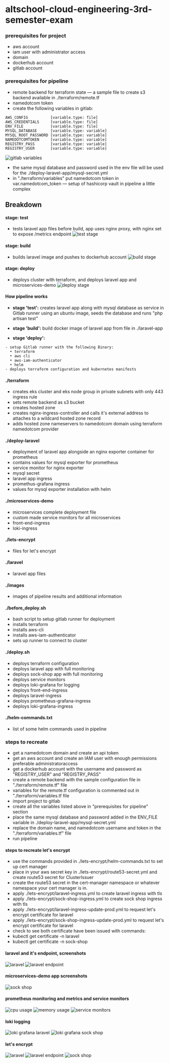 # altschool-cloud-engineering-3rd-semester-exam

### prerequisites for project
- aws account
- iam user with administrator access
- domain
- dockerhub account
- gitlab account

### prerequisites for pipeline
- remote backend for terraform state — a sample file to create s3 backend available in ./terraform/remote.tf
- namedotcom token
- create the following variables in gitlab:
```
AWS_CONFIG          [variable.type: file]
AWS_CREDENTIALS     [variable.type: file]
ENV_FILE            [variable.type: file]
MYSQL_DATABASE      [variable.type: variable]
MYSQL_ROOT_PASSWORD [variable.type: variable]
NAMEDOTCOMTOKEN     [variable.type: variable]
REGISTRY_PASS       [variable.type: variable]
REGISTRY_USER       [variable.type: variable]
```
![gitlab variables](./images/gitlab-variables.png)
- the same mysql database and password used in the env file will be used for the ./deploy-laravel-app/mysql-secret.yml
- in "./terraform/variables" put namedotcom token in var.namedotcom_token — setup of hashicorp vault in pipeline a little complex

## Breakdown
#### stage: test
- tests laravel app files before build, app uses nginx proxy, with nginx set to expose /metrics endpoint
![test stage](./images/test-stage.png)
#### stage: build
- builds laravel image and pushes to dockerhub account
![build stage](./images/build-stage.png)
#### stage: deploy
- deploys cluster with terraform, and deploys laravel app and microservices-demo
![deploy stage](./images/deploy-stage.png)
#### How pipeline works
- **stage 'test':** creates laravel app along with mysql database as service in Gitlab runner using an ubuntu image, seeds the database and runs "php artisan test"

- **stage 'build':** build docker image of laravel app from file in ./laravel-app

- **stage 'deploy':** 
```
- setup Gitlab runner with the following Binary:
  • terraform
  • aws cli 
  • aws-iam-authenticator
  • helm
- deploys terraform configuration and kubernetes manifests
```
#### ./terraform
- creates eks cluster and eks node group in private subnets with only 443 ingress rule
- sets remote backend as s3 bucket
- creates hosted zone
- creates nginx-ingress-controller and calls it's external address to attaches to a wildcard hosted zone record
- adds hosted zone nameservers to namedotcom domain using terraform namedotcom provider
#### ./deploy-laravel
- deployment of laravel app alongside an nginx exporter container for prometheus
- contains values for mysql exporter for prometheus
- service monitor for nginx exporter
- mysql secret
- laravel app ingress
- promethus-grafana ingress
- values for mysql exporter installation with helm
#### ./microservices-demo
- microservices complete deployment file
- custom made service monitors for all microservices
- front-end-ingress
- loki-ingress
#### ./lets-encrypt
- files for let's encrypt
#### ./laravel
- laravel app files
#### ./images
- images of pipeline results and additional information
#### ./before_deploy.sh
- bash script to setup gitlab runner for deployment
- installs terraform
- installs aws-cli
- installs aws-iam-authenticator
- sets up runner to connect to cluster
#### ./deploy.sh
- deploys terraform configuration
- deploys laravel app with full monitoring
- deploys sock-shop app with full monitoring
- deploys service monitors
- deploys loki-grafana for logging
- deploys front-end-ingress
- deploys laravel-ingress
- deploys prometheus-grafana-ingress
- deploys loki-grafana-ingress
#### ./helm-commands.txt
- list of some helm commands used in pipeline
### steps to recreate
- get a namedotcom domain and create an api token
- get an aws account and create an IAM user with enough permissions preferable administratoraccess
- get a dockerhub account with the username and password as "REGISTRY_USER" and "REGISTRY_PASS"
- create a remote backend with the sample configuration file in "./terraform/remote.tf" file
- variables for the remote.tf configuration is commented out in "./terraform/variables.tf file
- import project to gitlab
- create all the variables listed above in "prerequisites for pipeline" section
- place the same mysql database and password added in the ENV_FILE variable in ./deploy-laravel-app/mysql-secret.yml
- replace the domain name, and namedotcom username and token in the "./terraform/variables.tf" file
- run pipeline
#### steps to recreate let's encrypt
- use the commands provided in ./lets-encrypt/helm-commands.txt to set up cert manager
- place in your aws secret key in ./lets-encrypt/route53-secret.yml and create route53 secret for ClusterIssuer
- create the route53 secret in the cert-manager namespace or whatever namespace your cert manager is in.
- apply ./lets-encrypt/laravel-ingress.yml to create laravel ingress with tls
- apply ./lets-encrypt/sock-shop-ingress.yml to create sock shop ingress with tls
- apply ./lets-encrypt/laravel-ingress-update-prod.yml to request let's encrypt certificate for laravel
- apply ./lets-encrypt/sock-shop-ingress-update-prod.yml to request let's encrypt certificate for laravel
- check to see both certificate have been issued with commands:
- kubectl get certificate -n laravel
- kubectl get certificate -n sock-shop
#### laravel and it's endpoint, screenshots
![laravel](./images/laravel.png)
![laravel endpoint](./images/laravel-endpoint.png)
#### microservices-demo app screenshots
![sock shop](./images/sock-shop.png)
#### prometheus monitoring and metrics and service monitors
![cpu usage](./images/cpu-usage.png)
![memory usage](./images/memory-usage.png)
![service monitors](./images/service-monitors.png)
#### loki logging
![loki grafana laravel](./images/loki-grafana-laravel.png)
![loki grafana sock shop](./images/loki-grafana-sock-shop.png)
#### let's encrypt
![laravel](./images/laravel.png)
![laravel endpoint](./images/laravel-endpoint.png)
![sock shop](./images/sock-shop.png)
